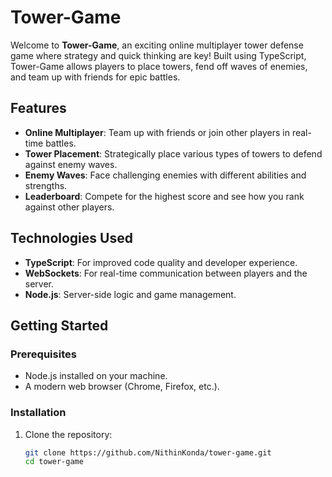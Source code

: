 # Tower-Game

Welcome to **Tower-Game**, an exciting online multiplayer tower defense game where strategy and quick thinking are key! Built using TypeScript, Tower-Game allows players to place towers, fend off waves of enemies, and team up with friends for epic battles.

## Features

- **Online Multiplayer**: Team up with friends or join other players in real-time battles.
- **Tower Placement**: Strategically place various types of towers to defend against enemy waves.
- **Enemy Waves**: Face challenging enemies with different abilities and strengths.
- **Leaderboard**: Compete for the highest score and see how you rank against other players.

## Technologies Used

- **TypeScript**: For improved code quality and developer experience.
- **WebSockets**: For real-time communication between players and the server.
- **Node.js**: Server-side logic and game management.

## Getting Started

### Prerequisites

- Node.js installed on your machine.
- A modern web browser (Chrome, Firefox, etc.).

### Installation

1. Clone the repository:

   ```bash
   git clone https://github.com/NithinKonda/tower-game.git
   cd tower-game
